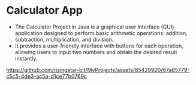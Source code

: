 # Calculator App
- The Calculator Project in Java is a graphical user interface (GUI) application designed to perform basic arithmetic operations: addition, subtraction, multiplication, and division.<br>
- It provides a user-friendly interface with buttons for each operation, allowing users to input two numbers and obtain the desired result instantly.<br>
  
https://github.com/risingstar-bit/MyProjects/assets/85429920/67a85779-c5c5-4de3-ac5a-d1ce77b0769c

